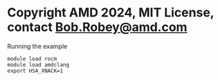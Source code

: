 # Copyright AMD 2024, MIT License, contact Bob.Robey@amd.com

Running the example 

```
module load rocm
module load amdclang
export HSA_XNACK=1
```
